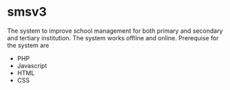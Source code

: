 # smsv3
The system to improve school management for both primary and secondary and tertiary institution.
The system works offline and online.
Prerequise for the system are 
- PHP
- Javascript
- HTML
- CSS
 
 
 
 
 
